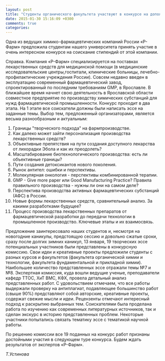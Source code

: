 ```yaml
---
layout: post
title: "Студенты органического факультета участвуют в конкурсе на дополнительную именную стипендию в размере 10.000 руб. от предприятия Р-фарм"
date: 2015-01-30 15:16:09 +0300
comments: true
categories: 
---
```


Одна из ведущих химико-фармацевтических компаний России «Р-Фарм» предложила студентам нашего университета принять участие в очень интересном конкурсе на соискание стипендий от этой компании.
<!--more-->
Справка. Компания «Р-Фарм» специализируется на поставках лекарственных средств для медицинской помощи (в медицинские исследовательские центры,госпитали, клинические больницы, лечебно-профилактические учреждения России). Совсем недавно введен в эксплуатацию современный фармацевтический завод, спроектированный по последним требованиям GMP, в Ярославле. В ближайшее время начнет свою деятельность в Ярославской области совместное предприятие по производству химических субстанций для нужд фармацевтической промышленности.
Конкурс проходит в два этапа.
На 1 этапе все соискатели должны были написать эссе на заданные темы. Выбор тем, предложенный организаторами, является весьма разнообразным и актуальным:
1. Границы "творческого подхода" на фармпроизводстве.
2. Как далеко может зайти персонализация производства лекарственных средств?
3. Объективные препятствия на пути создания доступного лекарства от лихорадки Эбола и как их преодолеть?
4. Масштабирование биотехнологического производства: есть ли объективные границы?
5. Пути создания детоксикантов нового поколения.
6. Рынок антител: ошибки и перспективы.
7. Молекулярная онкология - перспективы комбинированной терапии.
8. GMP - Give more paper или Good Manufacturing Practice? Правила правильного производства - нужны ли они на самом деле?
9. Перспектива производства активных фармацевтических субстанций (АФС) в России.
10. Новые формы лекарственных средств, сравнительный анализ. За какими разработками будущее?
11. Процесс производства лекарственных препаратов от фармацевтической разработки до передачи технологии в промышленное производство. Ключевые этапы и их взаимосвязь.
 
Предложение заинтересовало наших студентов и, несмотря на новогодние каникулы, предстоящую сессию и довольно сжатые сроки, сразу после долгих зимних каникул, 13 января, 19 творческих эссе потенциальных участников были представлены в конкурсную комиссию.
Свои идеи и креативные проекты предложили студенты с разных курсов и факультетов (факультета органической химии и технологии, факультета фундаментальной и прикладной химии). Наибольшее количество представленных эссе отражали темы №7 и №8.
Экспертная комиссия, куда вошли ведущие ученые, преподаватели кафедр ТТОС, ХиТ ВМС, КФХ, провела детальный анализ представленных работ. С удовольствием отмечаем, что все работы выдержали проверку на антиплагиат, подавляющее большинство работ (свыше 90%) представляют собой авторские, креативные проекты, содержат свежие мысли и идеи. Рецензенты отмечают интересный подход к раскрытию выбранных тем. Соискателями была проделана работа по изучению как современных литературных источников, так и сделан экскурс в историю представленных проблем. Некоторые участники попытались связать тематику эссе с тематикой научной работы.
 
По решению комиссии все 19 поданных на конкурс работ признаны достойными участия в следующем туре конкурса. Будем ждать результатов от экспертов «Р-Фарм».


*Т.Устинова*